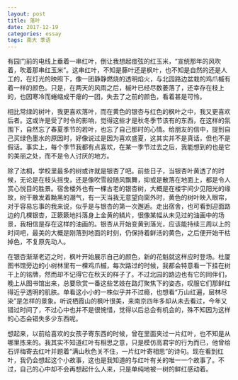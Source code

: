 ```yaml
---
layout: post
title: 落叶
date: 2017-12-19
categories: essay
tags: 南大 季语
---
```


有园门前的电线上垂着一串红叶，倒让我想起痖弦的红玉米，“宣统那年的风吹着，吹着那串红玉米”。这串红叶，不知是藤叶还是枫叶，也不知是自然的还是人工的，在灯光的映照下，像一团静静燃烧的透明焰火，与北园路边盆栽的鸡爪槭有着一样的颜色。只是，在两天的风雨之后，槭叶已经尽数萎落了，还幸存在枝上的，也因寒冷而蜷缩成干瘪的一团，失去了之前的颜色，看着甚是可怜。

相比常绿的树叶，我更喜欢落叶，而在黄色的银杏与红色的枫叶之中，我又更喜欢后者。这或许是受了时令的影响，觉得这些才是秋冬季节该有的东西，在这样的氛围下，自然忘了春夏季节的若叶，也忘了自己那时的心情。给朋友的信中，提到自己买绿色墨水的原因时，好像说过是因为喜欢盛夏，这其实并不是真话，但也不是假话。事实上，每个季节我都有点喜欢，在某一季节过去之后，我能想到的也是它的美丽之处，而不是令人讨厌的地方。

除了法桐，学校里最多的树或许就是银杏了吧。前些日子，当银杏叶黄透了的时候，无论是在枝头摇曳，还是像吹雪般随风飘舞，抑或是散落在地面上，都是令人赏心悦目的胜景。宿舍楼外也有一棵古老的银杏树，大概是在楼宇间少见阳光的缘故，树干散发着黝黑的潮气，有一天当我无意望向窗外时，黄色的树叶映入眼帘，对于容易忘事的我来说，似乎是与银杏的第一次邂逅。走出宿舍，也可看到迎面路边的几棵银杏，正簌簌地抖落身上金黄的鳞片，很像某幅从未见过的油画中的场景，我相信是存在这样的油画的。银杏从开始变黄到落光，应该能持续三周以上的时间吧，最美的大概是刚落到地面的时刻，仍保持着鲜活的黄色，之后便开始干枯掉色，不复原先动人。

在银杏渐渐老迈之时，枫叶开始展示自己的颜色，新的花魁就这样应时登场。杜厦图书馆旁边的小树林里有一棵鸡爪槭，每次路过的时候，我都会特意看一下挂在树干上的铭牌，然而却不记得它在秋天的样子了。不过北园的路边也有它的同伴们，晚上从图书馆出来，总要欣赏一番这些艺妓在路灯聚焦下的姿态，叹服它们那鲜红得近乎透明的肌肤。单看这小小的一株似乎并不过瘾，也想看“万山红遍，层林尽染”是怎样的景象。听说栖霞山的枫叶很美，来南京四年多却从未去看过，今年又错过时间了，不过心中也并不是很惋惜，觉得以后总会有机会的，殊不知因为这样的心态会错失多少东西呢。

想起来，以前给喜欢的女孩子寄东西的时候，曾在里面夹过一片红叶，也不知是从哪里拣来的。我其实不知道红叶有相思之意，只是模仿高君宇的行为而已，他曾给石评梅寄去红叶并题着“满山秋色关不住，一片红叶寄相思”的诗句。现在看到红叶，我仍会想起这个小故事，这也是我知道的与红叶有关的唯一一个故事了。不过，自己的心中却不会再想起什么人来，只是单纯地被一树的鲜红感动着。
